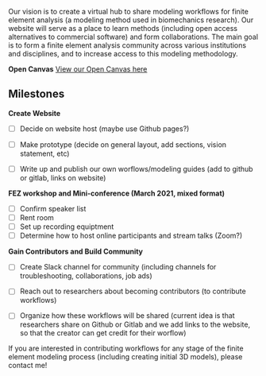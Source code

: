 Our vision is to create a virtual hub to share modeling workflows for finite element analysis (a modeling method used in biomechanics research). Our website will serve as a place to learn methods (including open access alternatives to commercial software) and form collaborations. The main goal is to form a finite element analysis community across various institutions and disciplines, and to increase access to this modeling methodology. 

**Open Canvas**
[View our Open Canvas here](https://docs.google.com/presentation/d/1C5i3prvOBjZ4K0UCuaWO12oQj_k_RY-gvIivTqCKMJ8/edit?usp=sharing)

Milestones
- 

**Create Website**
- [ ] Decide on website host (maybe use Github pages?)
- [ ] Make prototype (decide on general layout, add sections, vision statement, etc)
- [ ] Write up and publish our own worflows/modeling guides (add to github or gitlab, links on website)


**FEZ workshop and Mini-conference (March 2021, mixed format)**
 - [ ] Confirm speaker list
 - [ ] Rent room
 - [ ] Set up recording equiptment
 - [ ] Determine how to host online participants and stream talks (Zoom?)

 **Gain Contributors and Build Community**
 - [ ] Create Slack channel for community (including channels for troubleshooting, collaborations, job ads)
 - [ ] Reach out to researchers about becoming contributors (to contribute workflows)
 - [ ] Organize how these workflows will be shared (current idea is that researchers share on Github or Gitlab and we add links to the website, so that the creator can get credit for their worflow)


If you are interested in contributing workflows for any stage of the finite element modeling process (including creating initial 3D models), please contact me!
